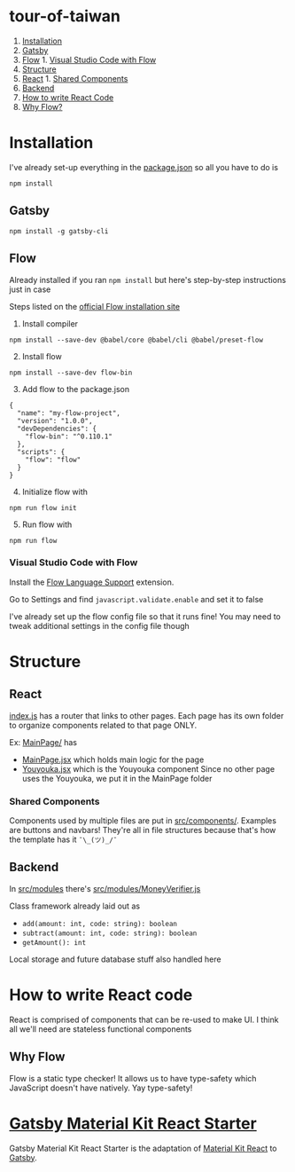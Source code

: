# tour-of-taiwan
1. [Installation](#installation)
  1. [Gatsby](#gatsby)
  2. [Flow](#flow)
    1. [Visual Studio Code with Flow](#visual-studio-code-with-flow)
2. [Structure](#structure)
  1. [React](#react)
    1. [Shared Components](#shared-components)
  2. [Backend](#backend)
3. [How to write React Code](@how-to-write-react-code)
  1. [Why Flow?](#why-flow)

# Installation
I've already set-up everything in the [package.json](package.json) so all you have to do is
```
npm install
```
## Gatsby
```
npm install -g gatsby-cli
```

## Flow
Already installed if you ran `npm install` but here's step-by-step instructions just in case

Steps listed on the [official Flow installation site](https://flow.org/en/docs/install/)
1. Install compiler
```
npm install --save-dev @babel/core @babel/cli @babel/preset-flow
```
2. Install flow
```
npm install --save-dev flow-bin
```
3. Add flow to the package.json
```
{
  "name": "my-flow-project",
  "version": "1.0.0",
  "devDependencies": {
    "flow-bin": "^0.110.1"
  },
  "scripts": {
    "flow": "flow"
  }
}
```
4. Initialize flow with
```
npm run flow init
```
5. Run flow with
```
npm run flow
```

### Visual Studio Code with Flow
Install the [Flow Language Support](https://marketplace.visualstudio.com/items?itemName=flowtype.flow-for-vscode) extension.

Go to Settings and find `javascript.validate.enable` and set it to false

I've already set up the flow config file so that it runs fine! You may need to tweak additional settings in the config file though


# Structure
## React
[index.js](src/pages/index.js) has a router that links to other pages. Each page has its own folder to organize components related to that page ONLY. 

Ex: [MainPage/](src/pages/MainPage) has
- [MainPage.jsx](src/pages/MainPage/MainPage.jsx) which holds main logic for the page
- [Youyouka.jsx](src/pages/MainPage/Youyouka.jsx) which is the Youyouka component
Since no other page uses the Youyouka, we put it in the MainPage folder

### Shared Components
Components used by multiple files are put in [src/components/](src/components/). Examples are buttons and navbars! They're all in file structures because that's how the template has it `¯\_(ツ)_/¯`

## Backend
In [src/modules](src/modules) there's [src/modules/MoneyVerifier.js](src/modules/MoneyVerifier.js)

Class framework already laid out as
- `add(amount: int, code: string): boolean`
- `subtract(amount: int, code: string): boolean`
- `getAmount(): int`

Local storage and future database stuff also handled here

# How to write React code
React is comprised of components that can be re-used to make UI. I think all we'll need are stateless functional components


## Why Flow
Flow is a static type checker! It allows us to have type-safety which JavaScript doesn't have natively. Yay type-safety!

# [Gatsby Material Kit React Starter](https://amazing-jones-e61bda.netlify.com/)
Gatsby Material Kit React Starter is the adaptation of [Material Kit React](https://www.creative-tim.com/product/material-kit-react) to [Gatsby](https://www.gatsbyjs.org/).



